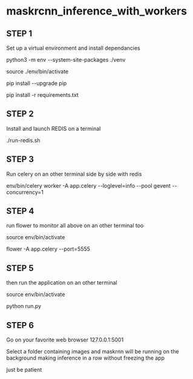 # maskrcnn_inference_with_workers



## STEP 1

Set up a virtual environment and install dependancies

python3 -m env --system-site-packages ./venv

source ./env/bin/activate

pip install --upgrade pip

pip install -r requirements.txt


## STEP 2 

Install and launch REDIS on a terminal

 ./run-redis.sh

## STEP 3 

Run celery on an other terminal side by side with redis

env/bin/celery worker -A app.celery --loglevel=info --pool gevent --concurrency=1

## STEP 4

run flower to monitor all above on an other terminal too

source env/bin/activate

flower -A app.celery --port=5555

## STEP 5

then run the application on an other terminal

source env/bin/activate

python run.py


## STEP 6
Go on your favorite web browser 127.0.0.1:5001

Select a folder containing images and maskrnn will be running on the background making inference in a row without freezing the app

just be patient
